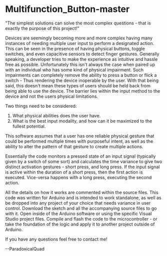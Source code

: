 # Multifunction_Button-master

"The simplest solutions can solve the most complex questions - that is exactly the purpose of this project!"

Devices are seemingly becoming more and more complex having many instances of needing multiple user input to perform a designated action. This can be seen in the presence of having physical buttons, toggle switches, and even capacitive sensors to detect finger gestures. Generally speaking, a developer tries to make the experience as intuitive and hassle free as possible. Unfortunately this isn't always the case when paired up with an individual who has some kind of physical impairment. Such impairments can completely remove the ability to press a button or flick a switch - Thus rendering the device inoperable by the user. With that being said, this doesn't mean these types of users should be held back from being able to use the device. The barrier lies within the input method to the device and not the users physical limitations.


Two things need to be considered: 
1. What physical abilities does the user have. 
2. What is the best input modality, and how can it be maximized to the fullest potential.

This software assumes that a user has one reliable physical gesture that could be performed multiple times with purposeful intent, as well as the ability to alter the pattern of that gesture to create multiple actions.

Essentially the code monitors a pressed state of an input signal (typically given by a switch of some sort) and calculates the time variance to give two distinct activation gestures - short press, and long press. If the input signal is active within the duration of a short press, then the first action is executed. Vice-versa happens with a long press, executing the second action. 

All the details on how it works are commented within the source files. This code was written for Arduino and is intended to work standalone, as well as be dropped into any project of your choice that needs variance in user control. Download the sketch and all the accompanying source files to go with it. Open inside of the Arduino software or using the specific Visual Studio project files. Compile and flash the code to the microcontroller - or take the foundation of the logic and apply it to another project outside of Arduino.

If you have any questions feel free to contact me!

--ParadoxicalQuad
